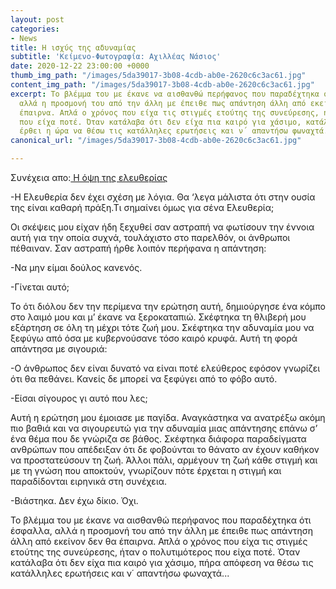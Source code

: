 ```yaml
---
layout: post
categories:
- News
title: Η ισχύς της αδυναμίας
subtitle: 'Κείμενο-Φωτογραφία: Αχιλλέας Νάσιος'
date: 2020-12-22 23:00:00 +0000
thumb_img_path: "/images/5da39017-3b08-4cdb-ab0e-2620c6c3ac61.jpg"
content_img_path: "/images/5da39017-3b08-4cdb-ab0e-2620c6c3ac61.jpg"
excerpt: Το βλέμμα του με έκανε να αισθανθώ περήφανος που παραδέχτηκα ότι έσφαλλα,
  αλλά η προσμονή του από την άλλη με έπειθε πως απάντηση άλλη από εκείνον δεν θα
  έπαιρνα. Απλά ο χρόνος που είχα τις στιγμές ετούτης της συνεύρεσης, ήταν ο πολυτιμότερος
  που είχα ποτέ. Όταν κατάλαβα ότι δεν είχα πια καιρό για χάσιμο, κατάλαβα ότι είχε
  έρθει η ώρα να θέσω τις κατάλληλες ερωτήσεις και ν΄ απαντήσω φωναχτά.
canonical_url: "/images/5da39017-3b08-4cdb-ab0e-2620c6c3ac61.jpg"

---
```

Συνέχεια απο:<a href="https://hocusphotus.com/posts/anodus-39/" target="blank"> Η όψη της ελευθερίας</a>

\-Η Ελευθερία δεν έχει σχέση με λόγια. Θα ‘λεγα μάλιστα ότι στην ουσία της είναι καθαρή πράξη.Τι σημαίνει όμως για σένα Ελευθερία;

Οι σκέψεις μου είχαν ήδη ξεχυθεί σαν αστραπή να φωτίσουν την έννοια αυτή για την οποία συχνά, τουλάχιστο στο παρελθόν, οι άνθρωποι πέθαιναν. Σαν αστραπή ήρθε λοιπόν περήφανα η απάντηση:

\-Να μην είμαι δούλος κανενός.

\-Γίνεται αυτό;

Το ότι διόλου δεν την περίμενα την ερώτηση αυτή, δημιούργησε ένα κόμπο στο λαιμό μου και μ’ έκανε να ξεροκαταπιώ. Σκέφτηκα τη θλιβερή μου εξάρτηση σε όλη τη μέχρι τότε ζωή μου. Σκέφτηκα την αδυναμία μου να ξεφύγω από όσα με κυβερνούσανε τόσο καιρό κρυφά. Αυτή τη φορά απάντησα με σιγουριά:

\-Ο άνθρωπος δεν είναι δυνατό να είναι ποτέ ελεύθερος εφόσον γνωρίζει ότι θα πεθάνει. Κανείς δε μπορεί να ξεφύγει από το φόβο αυτό.

\-Είσαι σίγουρος γι αυτό που λες;

Αυτή η ερώτηση μου έμοιασε με παγίδα. Αναγκάστηκα να ανατρέξω ακόμη πιο βαθιά και να σιγουρευτώ για την αδυναμία μιας απάντησης επάνω σ’ ένα θέμα που δε γνώριζα σε βάθος. Σκέφτηκα διάφορα παραδείγματα ανθρώπων που απέδειξαν ότι δε φοβούνται το θάνατο αν έχουν καθήκον να προστατεύσουν τη ζωή. Άλλοι πάλι, αρμέγουν τη ζωή κάθε στιγμή και με τη γνώση που αποκτούν, γνωρίζουν πότε έρχεται η στιγμή και παραδίδονται ειρηνικά στη συνέχεια.

\-Βιάστηκα. Δεν έχω δίκιο. Όχι.

Το βλέμμα του με έκανε να αισθανθώ περήφανος που παραδέχτηκα ότι έσφαλλα, αλλά η προσμονή του από την άλλη με έπειθε πως απάντηση άλλη από εκείνον δεν θα έπαιρνα. Απλά ο χρόνος που είχα τις στιγμές ετούτης της συνεύρεσης, ήταν ο πολυτιμότερος που είχα ποτέ. Όταν κατάλαβα ότι δεν είχα πια καιρό για χάσιμο, πήρα απόφεση να θέσω τις κατάλληλες ερωτήσεις και ν΄ απαντήσω φωναχτά...